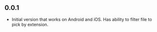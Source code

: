 ## 0.0.1

* Initial version that works on Android and iOS. Has ability to filter file to pick by extension.
